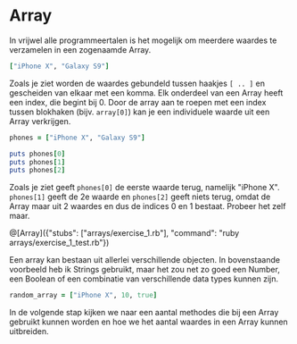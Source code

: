 # Array

In vrijwel alle programmeertalen is het mogelijk om meerdere waardes te verzamelen
in een zogenaamde Array.

```ruby
["iPhone X", "Galaxy S9"]
```

Zoals je ziet worden de waardes gebundeld tussen haakjes `[ .. ]` en gescheiden
van elkaar met een komma. Elk onderdeel van een Array heeft een index, die begint
bij 0. Door de array aan te roepen met een index tussen blokhaken (bijv. `array[0]`)
kan je een individuele waarde uit een Array verkrijgen.

```ruby runnable
phones = ["iPhone X", "Galaxy S9"]

puts phones[0]
puts phones[1]
puts phones[2]
```

Zoals je ziet geeft `phones[0]` de eerste waarde terug, namelijk "iPhone X".
`phones[1]` geeft de 2e waarde en `phones[2]` geeft niets terug, omdat de Array
maar uit 2 waardes en dus de indices 0 en 1 bestaat. Probeer het zelf maar.

@[Array]({"stubs": ["arrays/exercise_1.rb"], "command": "ruby arrays/exercise_1_test.rb"})

Een array kan bestaan uit allerlei verschillende objecten. In bovenstaande voorbeeld
heb ik Strings gebruikt, maar het zou net zo goed een Number, een Boolean of een
combinatie van verschillende data types kunnen zijn.

```ruby
random_array = ["iPhone X", 10, true]
```

In de volgende stap kijken we naar een aantal methodes die bij een Array gebruikt
kunnen worden en hoe we het aantal waardes in een Array kunnen uitbreiden.